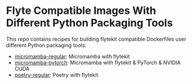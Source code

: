 # Flyte Compatible Images With Different Python Packaging Tools

This repo contains recipes for building flytekit compatible Dockerfiles user different Python
packaging tools:

- [micromamba-regular](micromamba-regular/README.md): Micromamba with flytekit
- [micromamba-pytorch](micromamba-pytorch/README.md): Micromamba with flytekit & PyTorch & NVIDIA CUDA
- [poetry-regular](poetry-regular/README.md): Poetry with flytekit
